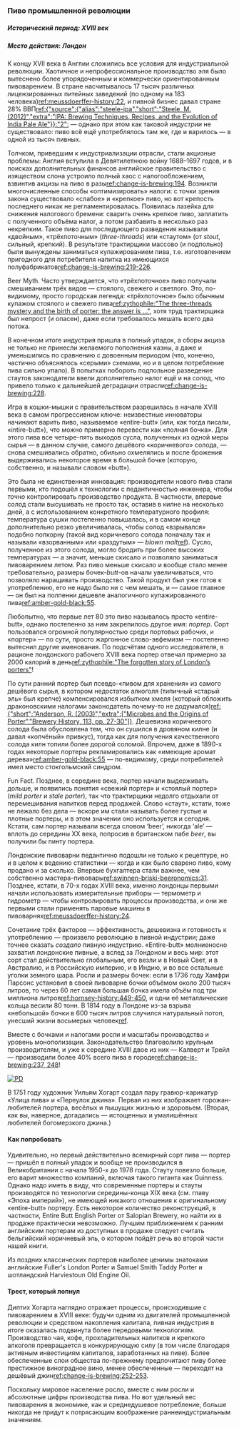 ### Пиво промышленной революции
##### Исторический период: XVIII век
##### Место действия: Лондон

К концу XVII века в Англии сложились все условия для индустриальной революции. Хаотичное и непрофессиональное производство эля было вытеснено более упорядоченным и коммерчески ориентированным пивоварением. В стране насчитывалось 17 тысяч различных лицензированных питейных заведений (по одному на 183 человека)[ref:meussdoerffer-history:22](), и пивной бизнес давал стране 28% ВВП[ref:{"source":{"alias":"steele-ipa","short":"Steele, M. (2012)","extra":"IPA: Brewing Techniques, Recipes, and the Evolution of India Pale Ale"}}:"2":]() — однако при этом как таковой *индустрии* не существовало: пиво всё ещё употреблялось там же, где и варилось — в одной из тысяч пивных.

Толчком, приведшим к индустриализации отрасли, стали акцизные проблемы: Англия вступила в Девятилетнюю войну 1688–1697 годов, и в поисках дополнительных финансов английское правительство с изяществом слона устроило полный хаос с налогообложением, взвинтив акцизы на пиво в разы[ref:change-is-brewing:194](). Возникли многочисленные способы «оптимизировать» налоги: с точки зрения закона существовало «слабое» и «крепкое» пиво, но вот крепость последнего никак не регламентировалась. Появилась лазейка для снижения налогового бремени: сварить очень крепкое пиво, заплатить с полученного объёма налог, а потом разбавить в несколько раз некрепким. Такое пиво для последующего разведения называли «двойным», «трёхпоточным» (*three-threads*) или «стаутом» (от *stout*, сильный, крепкий). В результате трактирщики массово (и подпольно) были вынуждены заниматься купажированием пива, т.е. изготовлением пригодного для потребителя напитка из имеющихся полуфабрикатов[ref:change-is-brewing:219-226]().

Beer Myth. Часто утверждается, что «трёхпоточное» пиво получали смешиванием трёх видов — стоялого, свежего и светлого. Это, по-видимому, просто городская легенда: «трёхпоточное» было обычным купажом стоялого и свежего пива[ref:zythophile:"The three-threads mystery and the birth of porter: the answer is …"](https://zythophile.co.uk/2015/06/05/the-three-threads-mystery-and-the-birth-of-porter-the-answer-is/), хотя труд трактирщика был непрост (и опасен), даже если требовалось мешать всего два потока.

В конечном итоге индустрия пришла в полный упадок, а сборы акциза не только не принесли желаемого пополнения казны, а даже и уменьшились по сравнению с довоенным периодом (что, конечно, частично объяснялось «серыми» схемами, но и в целом потребление пива сильно упало). В попытках побороть подпольное разведение стаутов законодатели ввели дополнительно налог ещё и на солод, что привело только к дальнейшей деградации отрасли[ref:change-is-brewing:228]().

Игра в кошки-мышки с правительством разрешилась в начале XVIII века в самом прогрессивном ключе: неизвестные инноваторы начинают варить пиво, называемое «entire-butt» (или, как тогда писали, «intire-butt»), что можно примерно перевести как «полная бочка». Для этого пива все четыре-пять выходов сусла, полученных из одной меры сырья — в данном случае, самого дешёвого «коричневого» солода, — снова смешивались обратно, обильно охмелялись и после брожения выдерживались некоторое время в большой бочке (которую, собственно, и называли словом «butt»).

Это была не единственная инновация: производители нового пива стали первыми, кто подошёл к технологии с педантичностью инженера, чтобы *точно* контролировать производство продукта. В частности, впервые солод стали высушивать не просто так, оставив в килне на несколько дней, а с использованием конкретного температурного профиля: температура сушки постепенно повышалась, и в самом конце дополнительно резко увеличивалась, чтобы солод «взрывался» подобно попкорну (такой вид коричневого солода поначалу так и называли «взорванным» или «раздутым» — *blown malt*[ref](https://brewingbeerthehardway.wordpress.com/2017/12/27/blown-vs-brown-malt/)). Сусло, полученное из этого солода, могло бродить при более высоких температурах — а значит, меньше скисало и позволяло заниматься пивоварением летом. Раз пиво меньше скисало и вообще стало менее требовательно, размеры бочек-*butt*-ов начали увеличиваться, что позволяло наращивать производство. Такой продукт был уже готов к употреблению, его не надо было ни с чем мешать, и — самое главное — он был на полпенни дешевле аналогичного купажированного пива[ref:amber-gold-black:55]().

Любопытно, что первые лет 80 это пиво называлось просто «entire-butt», однако постепенно за ним закрепилось другое имя: *портер*. Сорт пользовался огромной популярностью среди портовых рабочих, и «портер» — по сути, просто жаргонное слово-эвфемизм — постепенно вытеснил другие именования. По подсчётам одного исследователя, в рационе лондонского рабочего XVIII века портер отвечал примерно за 2000 калорий в день[ref:zythophile:"The forgotten story of London’s porters"](http://zythophile.co.uk/2007/11/02/the-forgotten-story-of-londons-porters/)!

По сути ранний портер был псевдо-«пивом для хранения» из самого дешёвого сырья, в котором недостаток алкоголя (типичный «старый эль» был крепче) компенсировался избытком хмеля (который обложить драконовскими налогами законодатель почему-то не додумался)[ref:{"short":"Anderson, R. (2003)","extra":["Microbes and the Origins of Porter","Brewery History, 113, pp. 27-30"]}](http://www.breweryhistory.com/journal/archive/113/bh-113-027.html). Дешевизна коричневого солода была обусловлена тем, что он сушился в дровяном килне (и давал «копчёный» привкус), тогда как для получения качественного солода килн топили более дорогой соломой. Впрочем, даже в 1890-х годах некоторые портеры рекламировались как «имеющие аромат дерева»[ref:amber-gold-black:55]() — по-видимому, среди потребителей имел место стокгольмский синдром.

Fun Fact. Позднее, в середине века, портер начали выдерживать дольше, и появились понятия «свежий портер» и «стоялый портер» (*mild porter* и *stale porter*), так что трактирщики недолго отдыхали от перемешивания напитков перед продажей. Слово «стаут», кстати, тоже не лежало без дела — вскоре им стали называть более густые и плотные портеры, и в этом значении оно используется и сегодня. Кстати, сам портер называли всегда словом ‘beer’, никогда ‘ale’ — вплоть до середины XX века, попросив в британском пабе *beer*, вы получили бы пинту портера. 

Лондонские пивоварни педантично подошли не только к рецептуре, но и в целом к ведению статистики — когда и как было сварено пиво, кому продано и за сколько. Впервые бухгалтера стали важнее, чем собственно мастера-пивовары[ref:swinnen-briski-beeronomics:31](). Позднее, кстати, в 70-х годах XVIII века, именно лондонцы первыми начали использовать измерительные приборы — термометр и гидрометр — чтобы контролировать процессы производства, и они же первыми стали применять паровые машины в пивоварнях[ref:meussdoerffer-history:24]().

Сочетание трёх факторов — эффективность, дешевизна и готовность к употреблению — произвело революцию в пивной индустрии; даже точнее сказать *создало* пивную индустрию. «Entire-butt» молниеносно захватил лондонские пивные, а вслед за Лондоном и весь мир: этот сорт стал действительно глобальным, его везли и в Новый Свет, и в Австралию, и в Российскую империю, и в Индию, и во все остальные уголки земного шара. Росли и размеры бочек: если в 1736 году Хамфри Парсонс установил в своей пивоварне бочки объёмом около 200 тысяч литров, то через 60 лет самая большая бочка имела объём под три миллиона литров[ref:hornsey-history:449-450](), и одни её металлические кольца весили 80 тонн. В 1814 году в Лондоне из-за взрыва «небольшой» бочки в 600 тысяч литров случился натуральный потоп, унесший жизни восьмерых человек[ref](https://en.wikipedia.org/wiki/London_Beer_Flood).

Вместе с бочками и налогами росли и масштабы производства и уровень монополизации. Законодательство благоволило крупным производителям, и уже к середине XVIII двое из них — Калверт и Трейл — производили более 40% всего пива в городе[ref:change-is-brewing:237, 248]()!

[![PD](/img/beer-street.jpg "Уильям Хогарт. Улица пива и переулок джина. 1751 г.")]()

В 1751 году художник Уильям Хогарт создал пару гравюр-карикатур «Улица пива» и «Переулок джина». Первая из них изображает горожан-любителей портера, весёлых и пышущих жизнью и здоровьем. (Вторая, как вы, наверное, догадались — истощенных и умалишённых любителей богомерзкого джина.)

#### Как попробовать

Удивительно, но первый действительно всемирный сорт пива — портер — пришёл в полный упадок и вообще не производился в Великобритании с начала 1950-х до 1978 года. Стауту повезло больше, его варит множество компаний, включая такого гиганта как Guinness. Однако надо иметь в виду, что современные портеры и стауты производятся по технологии середины-конца XIX века (см. главу «Эпоха империй»), не имеющей никакого отношения к оригинальному «entire-butt» портеру. Есть некоторое количество реконструкций, в частности, Entire Butt English Porter от Salopian Brewery, но найти их в продаже практически невозможно. Лучшим приближением к ранним английским портерам из доступных в продаже следует считать бельгийский коричневый эль, о котором пойдёт речь во второй части нашей книги.

Из поздних классических портеров наиболее ценимы знатоками английские Fuller's London Porter и Samuel Smith Taddy Porter и шотландский Harviestoun Old Engine Oil.

#### Трест, который лопнул

Диптих Хогарта наглядно отражает процессы, происходившие с пивоварением в XVIII веке: будучи одним из двигателей промышленной революции и средством накопления капитала, пивная индустрия в итоге оказалась подвинута более передовыми технологиям. Производство чая, кофе, прохладительных напитков и крепкого алкоголя превращается в конкурирующую силу (в том числе благодаря активным инвестициям капиталов, заработанных на пиве). Более обеспеченные слои общества по-прежнему предпочитают пиву более престижное виноградное вино, менее обеспеченные — переходят на дешёвый джин[ref:change-is-brewing:252-253]().

Поскольку мировое население росло, вместе с ним росли и абсолютные цифры производства пива. Но вот удельный вес пивоварения в экономике, как и среднедушевое потребление, больше никогда не придут к потрясающим воображение раннеиндустриальным значениям.